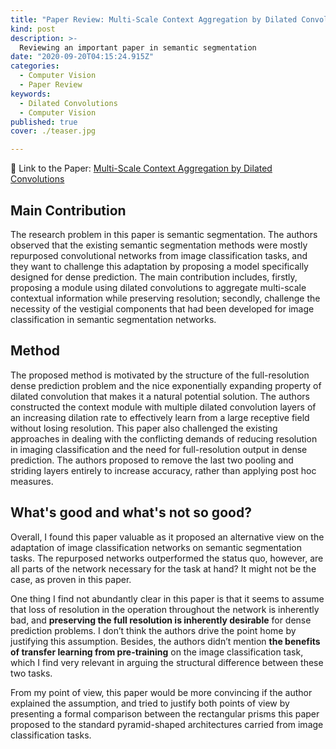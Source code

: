 ```yaml
---
title: "Paper Review: Multi-Scale Context Aggregation by Dilated Convolutions"
kind: post
description: >-
  Reviewing an important paper in semantic segmentation
date: "2020-09-20T04:15:24.915Z"
categories:
  - Computer Vision
  - Paper Review
keywords:
  - Dilated Convolutions
  - Computer Vision
published: true
cover: ./teaser.jpg

---
```


📖 Link to the Paper: [Multi-Scale Context Aggregation by Dilated Convolutions](http://vladlen.info/papers/dilated-convolutions.pdf)

## Main Contribution

The research problem in this paper is semantic segmentation. The authors observed that the existing semantic segmentation methods were mostly repurposed convolutional networks from image classification tasks, and they want to challenge this adaptation by proposing a model specifically designed for dense prediction. The main contribution includes, firstly, proposing a module using dilated convolutions to aggregate multi-scale contextual information while preserving resolution; secondly, challenge the necessity of the vestigial components that had been developed for image classification in semantic segmentation networks.

## Method

The proposed method is motivated by the structure of the full-resolution dense prediction problem and the nice exponentially expanding property of dilated convolution that makes it a natural potential solution. The authors constructed the context module with multiple dilated convolution layers of an increasing dilation rate to effectively learn from a large receptive field without losing resolution. This paper also challenged the existing approaches in dealing with the conflicting demands of reducing resolution in imaging classification and the need for full-resolution output in dense prediction. The authors proposed to remove the last two pooling and striding layers entirely to increase accuracy, rather than applying post hoc measures.

## What's good and what's not so good?

Overall, I found this paper valuable as it proposed an alternative view on the adaptation of image classification networks on semantic segmentation tasks. The repurposed networks outperformed the status quo, however, are all parts of the network necessary for the task at hand? It might not be the case, as proven in this paper. 

One thing I find not abundantly clear in this paper is that it seems to assume that loss of resolution in the operation throughout the network is inherently bad, and <b>preserving the full resolution is inherently desirable</b> for dense prediction problems. I don’t think the authors drive the point home by justifying this assumption. Besides, the authors didn’t mention <b>the benefits of transfer learning from pre-training</b> on the image classification task, which I find very relevant in arguing the structural difference between these two tasks. 

From my point of view, this paper would be more convincing if the author explained the assumption, and tried to justify both points of view by presenting a formal comparison between the rectangular prisms this paper proposed to the standard pyramid-shaped architectures carried from image classification tasks.